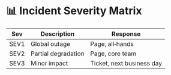 # 📊 Incident Severity Matrix

| Sev | Description | Response |
|-----|-------------|----------|
| SEV1 | Global outage | Page, all‑hands |
| SEV2 | Partial degradation | Page, core team |
| SEV3 | Minor impact | Ticket, next business day |
